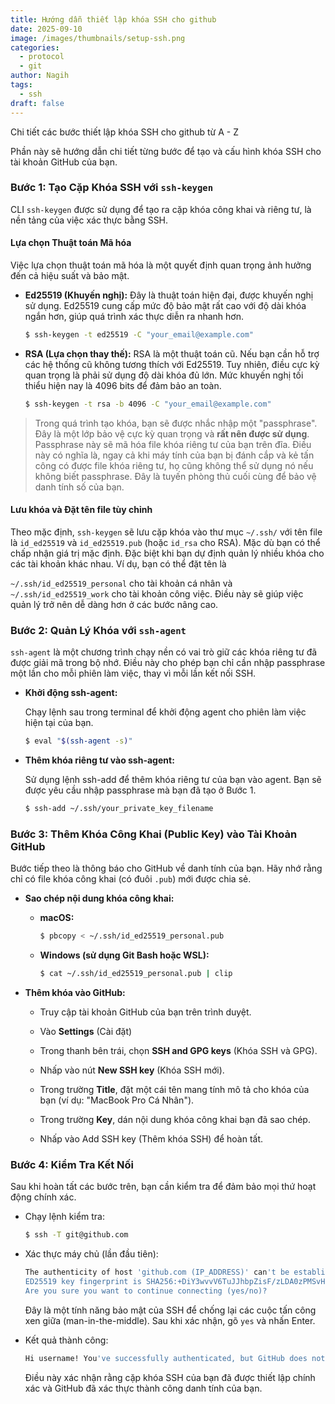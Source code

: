 ```yaml
---
title: Hướng dẫn thiết lập khóa SSH cho github
date: 2025-09-10
image: /images/thumbnails/setup-ssh.png
categories:
  - protocol
  - git
author: Nagih
tags:
  - ssh
draft: false
---
```

Chi tiết các bước thiết lập khóa SSH cho github từ A - Z
<!--more-->

Phần này sẽ hướng dẫn chi tiết từng bước để tạo và cấu hình khóa SSH cho tài khoản GitHub của bạn.

### Bước 1: Tạo Cặp Khóa SSH với `ssh-keygen`

CLI `ssh-keygen` được sử dụng để tạo ra cặp khóa công khai và riêng tư, là nền tảng của việc xác thực bằng SSH.

#### Lựa chọn Thuật toán Mã hóa

Việc lựa chọn thuật toán mã hóa là một quyết định quan trọng ảnh hưởng đến cả hiệu suất và bảo mật.

- **Ed25519 (Khuyến nghị):** Đây là thuật toán hiện đại, được khuyến nghị sử dụng. Ed25519 cung cấp mức độ bảo mật rất cao với độ dài khóa ngắn hơn, giúp quá trình xác thực diễn ra nhanh hơn.
    
    ```bash
    $ ssh-keygen -t ed25519 -C "your_email@example.com"
    ```
    
- **RSA (Lựa chọn thay thế):** RSA là một thuật toán cũ. Nếu bạn cần hỗ trợ các hệ thống cũ không tương thích với Ed25519. Tuy nhiên, điều cực kỳ quan trọng là phải sử dụng độ dài khóa đủ lớn. Mức khuyến nghị tối thiểu hiện nay là 4096 bits để đảm bảo an toàn.
    
    ```bash
    $ ssh-keygen -t rsa -b 4096 -C "your_email@example.com"
    ```
    

>Trong quá trình tạo khóa, bạn sẽ được nhắc nhập một "passphrase". Đây là một lớp bảo vệ cực kỳ quan trọng và **rất nên được sử dụng**. Passphrase này sẽ mã hóa file khóa riêng tư của bạn trên đĩa. Điều này có nghĩa là, ngay cả khi máy tính của bạn bị đánh cắp và kẻ tấn công có được file khóa riêng tư, họ cũng không thể sử dụng nó nếu không biết passphrase. Đây là tuyến phòng thủ cuối cùng để bảo vệ danh tính số của bạn.

#### Lưu khóa và Đặt tên file tùy chỉnh

Theo mặc định, `ssh-keygen` sẽ lưu cặp khóa vào thư mục `~/.ssh/` với tên file là `id_ed25519` và `id_ed25519.pub` (hoặc `id_rsa` cho RSA). Mặc dù bạn có thể chấp nhận giá trị mặc định. Đặc biệt khi bạn dự định quản lý nhiều khóa cho các tài khoản khác nhau. Ví dụ, bạn có thể đặt tên là

`~/.ssh/id_ed25519_personal` cho tài khoản cá nhân và `~/.ssh/id_ed25519_work` cho tài khoản công việc. Điều này sẽ giúp việc quản lý trở nên dễ dàng hơn ở các bước nâng cao.

### Bước 2: Quản Lý Khóa với `ssh-agent`

`ssh-agent` là một chương trình chạy nền có vai trò giữ các khóa riêng tư đã được giải mã trong bộ nhớ. Điều này cho phép bạn chỉ cần nhập passphrase một lần cho mỗi phiên làm việc, thay vì mỗi lần kết nối SSH.

- **Khởi động ssh-agent:**
    
    Chạy lệnh sau trong terminal để khởi động agent cho phiên làm việc hiện tại của bạn.
    
    ```bash
    $ eval "$(ssh-agent -s)"
    ```
    
- **Thêm khóa riêng tư vào ssh-agent:**
    
    Sử dụng lệnh ssh-add để thêm khóa riêng tư của bạn vào agent. Bạn sẽ được yêu cầu nhập passphrase mà bạn đã tạo ở Bước 1.
    
    ```bash
    $ ssh-add ~/.ssh/your_private_key_filename
    ```
    
### Bước 3: Thêm Khóa Công Khai (Public Key) vào Tài Khoản GitHub

Bước tiếp theo là thông báo cho GitHub về danh tính của bạn. Hãy nhớ rằng chỉ có file khóa công khai (có đuôi `.pub`) mới được chia sẻ.

- **Sao chép nội dung khóa công khai:**
    
    - **macOS:**
        
        ```bash
        $ pbcopy < ~/.ssh/id_ed25519_personal.pub
        ```
        
    - **Windows (sử dụng Git Bash hoặc WSL):**
        
        ```bash
        $ cat ~/.ssh/id_ed25519_personal.pub | clip
        ```
        
    
- **Thêm khóa vào GitHub:**
    
    - Truy cập tài khoản GitHub của bạn trên trình duyệt.
        
    - Vào **Settings** (Cài đặt)
        
    - Trong thanh bên trái, chọn **SSH and GPG keys** (Khóa SSH và GPG).
        
    - Nhấp vào nút **New SSH key** (Khóa SSH mới).
        
    - Trong trường **Title**, đặt một cái tên mang tính mô tả cho khóa của bạn (ví dụ: "MacBook Pro Cá Nhân").
        
    - Trong trường **Key**, dán nội dung khóa công khai bạn đã sao chép.
        
    - Nhấp vào Add SSH key (Thêm khóa SSH) để hoàn tất.
        

### Bước 4: Kiểm Tra Kết Nối

Sau khi hoàn tất các bước trên, bạn cần kiểm tra để đảm bảo mọi thứ hoạt động chính xác.

- Chạy lệnh kiểm tra:
    
    ```bash
    $ ssh -T git@github.com
    ```
    
- Xác thực máy chủ (lần đầu tiên):
    
    ```bash
    The authenticity of host 'github.com (IP_ADDRESS)' can't be established.
    ED25519 key fingerprint is SHA256:+DiY3wvvV6TuJJhbpZisF/zLDA0zPMSvHdkr4UvCOqU.
    Are you sure you want to continue connecting (yes/no)?
    ```
    
    Đây là một tính năng bảo mật của SSH để chống lại các cuộc tấn công xen giữa (man-in-the-middle). Sau khi xác nhận, gõ `yes` và nhấn Enter.
    
- Kết quả thành công:
    
    ```bash
    Hi username! You've successfully authenticated, but GitHub does not provide shell access.
    ```
    
    Điều này xác nhận rằng cặp khóa SSH của bạn đã được thiết lập chính xác và GitHub đã xác thực thành công danh tính của bạn.